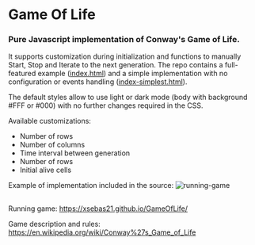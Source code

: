 # Game Of Life

### Pure Javascript implementation of Conway's Game of Life. 

It supports customization during initialization and functions to manually Start, Stop and Iterate to the next generation.
The repo contains a full-featured example ([index.html](index.html)) and a simple implementation with no configuration or events handling ([index-simplest.html](index-simplest.html)).



The default styles allow to use light or dark mode (body with background #FFF or #000) with no further changes required in the CSS. 

Available customizations:
  - Number of rows
  - Number of columns
  - Time interval between generation
  - Number of rows
  - Initial alive cells

Example of implementation included in the source:
![running-game](https://user-images.githubusercontent.com/12735901/113503369-ceb1ca80-9507-11eb-9c03-c3e67fb1c802.png)

##
Running game:
https://xsebas21.github.io/GameOfLife/

Game description and rules:
https://en.wikipedia.org/wiki/Conway%27s_Game_of_Life
